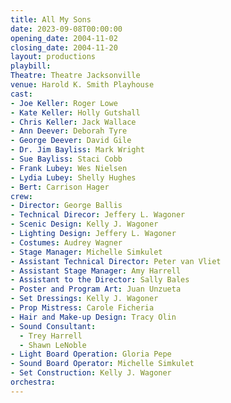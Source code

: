 ```yaml
---
title: All My Sons
date: 2023-09-08T00:00:00
opening_date: 2004-11-02
closing_date: 2004-11-20
layout: productions
playbill:
Theatre: Theatre Jacksonville
venue: Harold K. Smith Playhouse
cast:
- Joe Keller: Roger Lowe
- Kate Keller: Holly Gutshall
- Chris Keller: Jack Wallace
- Ann Deever: Deborah Tyre
- George Deever: David Gile
- Dr. Jim Bayliss: Mark Wright
- Sue Bayliss: Staci Cobb
- Frank Lubey: Wes Nielsen
- Lydia Lubey: Shelly Hughes
- Bert: Carrison Hager
crew:
- Director: George Ballis
- Technical Direcor: Jeffery L. Wagoner
- Scenic Design: Kelly J. Wagoner
- Lighting Design: Jeffery L. Wagoner
- Costumes: Audrey Wagner
- Stage Manager: Michelle Simkulet
- Assistant Technical Director: Peter van Vliet
- Assistant Stage Manager: Amy Harrell
- Assistant to the Director: Sally Bales
- Poster and Program Art: Juan Unzueta
- Set Dressings: Kelly J. Wagoner
- Prop Mistress: Carole Ficheria
- Hair and Make-up Design: Tracy Olin
- Sound Consultant:
  - Trey Harrell
  - Shawn LeNoble
- Light Board Operation: Gloria Pepe
- Sound Board Operator: Michelle Simkulet
- Set Construction: Kelly J. Wagoner
orchestra:
---
```

